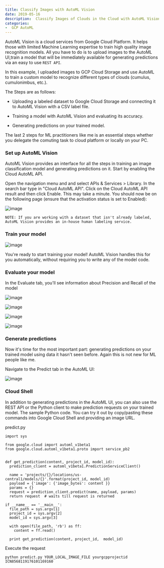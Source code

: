 ```yaml
---
title: Classify Images with AutoML Vision
date: 2019-05-16 
description:  Classify Images of Clouds in the Cloud with AutoML Vision
categories:
-  GCP AutoML
---
```



AutoML Vision is a cloud services from Google Cloud Platform. It helps those with limited Machine Learning expertise to train high quality image recognition models. All you have to do is to upload images to the AutoML UI,train a model that will be immediately available for generating predictions via an easy to use 
`REST API`.

In this example, I uploaded images to GCP Cloud Storage and use AutoML to train a custom model to recognize different types of clouds (cumulus, cumulonimbus, etc.).

The Steps are as follows:
- Uploading a labeled dataset to Google Cloud Storage and connecting it to AutoML Vision with a CSV label file.

- Training a model with AutoML Vision and evaluating its accuracy.

- Generating predictions on your trained model.

The last 2 steps for ML practitioners like me is an essential steps whether you delegate the comuting task to cloud platform or locally on your PC. 

### Set up AutoML Vision

AutoML Vision provides an interface for all the steps in training an image classification model and generating predictions on it. Start by enabling the Cloud AutoML API.

Open the navigation menu and and select APIs & Services > Library. In the search bar type in "Cloud AutoML API". Click on the Cloud AutoML API result and then click Enable. 
This may take a minute. You should now be on the following page (ensure that the activation status is set to Enabled):


![image](https://user-images.githubusercontent.com/15719191/57849969-aebe7400-77d4-11e9-8d7e-2d159ee1de52.png)

```
NOTE: If you are working with a dataset that isn't already labeled, AutoML Vision provides an in-house human labeling service.
```

### Train your model

![image](https://user-images.githubusercontent.com/15719191/57850157-28eef880-77d5-11e9-8327-697cb328c327.png)


You're ready to start training your model! AutoML Vision handles this for you automatically, without requiring you to write any of the model code.



### Evaluate your model

In the Evaluate tab, you'll see information about Precision and Recall of the model

![image](https://user-images.githubusercontent.com/15719191/57850573-20e38880-77d6-11e9-8d30-8cdbc322d6c8.png)

![image](https://user-images.githubusercontent.com/15719191/57850624-39ec3980-77d6-11e9-86ea-0f7f0616ef54.png)

![image](https://user-images.githubusercontent.com/15719191/57850632-42dd0b00-77d6-11e9-8c4f-0c1200f07f4c.png)

![image](https://user-images.githubusercontent.com/15719191/57850642-496b8280-77d6-11e9-90a5-65f08b63fd80.png)



### Generate predictions

Now it's time for the most important part: generating predictions on your trained model using data it hasn't seen before. Again this is not new for ML people like me.

Navigate to the Predict tab in the AutoML UI:

![image](https://user-images.githubusercontent.com/15719191/57850685-6a33d800-77d6-11e9-81fd-aab4ac5b5773.png)



### Cloud Shell

In addition to generating predictions in the AutoML UI, you can also use the REST API or the Python client to make prediction requests on your trained model. The sample Python code. You can try it out by copy/pasting these commands into Google Cloud Shell and providing an image URL.

predict.py
~~~
import sys

from google.cloud import automl_v1beta1
from google.cloud.automl_v1beta1.proto import service_pb2


def get_prediction(content, project_id, model_id):
  prediction_client = automl_v1beta1.PredictionServiceClient()

  name = 'projects/{}/locations/us-central1/models/{}'.format(project_id, model_id)
  payload = {'image': {'image_bytes': content }}
  params = {}
  request = prediction_client.predict(name, payload, params)
  return request  # waits till request is returned

if __name__ == '__main__':
  file_path = sys.argv[1]
  project_id = sys.argv[2]
  model_id = sys.argv[3]

  with open(file_path, 'rb') as ff:
    content = ff.read()

  print get_prediction(content, project_id,  model_id)
~~~

Execute the request

~~~
python predict.py YOUR_LOCAL_IMAGE_FILE yourgcpprojectid ICN8568119176101169160
~~~